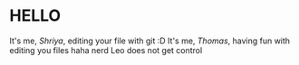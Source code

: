 # HELLO
It's me, *Shriya*, editing your file with git :D
It's me, *Thomas*, having fun with editing you files haha nerd
Leo does not get control
